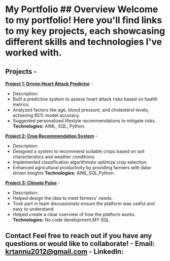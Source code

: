 # My Portfolio ## Overview Welcome to my portfolio! Here you'll find links to my key projects, each showcasing different skills and technologies I've worked with. 
## Projects - 
**[Project 1: Driven Heart Attack Predictor](https://github.com/krtannu2012/Heart-Attack-Prediction)** - 
- Description:
- Built a predictive system to assess heart attack risks based on health metrics.
- Analyzed factors like age, blood pressure, and cholesterol levels, achieving 85% model accuracy.
- Suggested personalized lifestyle recommendations to mitigate risks.
**Technologies:** AIML, SQL, Python.

**[Project 2: Crop Recommendation System](https://us-south.ml.cloud.ibm.com/ml/v4/deployments/75d13e93-c232-4409-a49a-94a966a05ccb/predictions?version=2021-05-01)** - 
- Description:
- Designed a system to recommend suitable crops based on soil characteristics and weather conditions.
- Implemented classification algorithmsto optimize crop selection.
- Enhanced agricultural productivity by providing farmers with data-driven insights
**Technologies:** AIML,SQL,Python.

**[Project 3: Climate Pulse](https://github.com/krtannu/ClimatePulse.git)** - 
- Description:
- Helped design the idea to meet farmers' needs.
- Took part in team discussionsto ensure the platform was useful and easy to understand.
- Helped create a clear overview of how the platform works.
**Technologies:** No code development,MY SQL
## Contact Feel free to reach out if you have any questions or would like to collaborate! - **Email**: krtannu2012@gmail.com - **LinkedIn**: 

